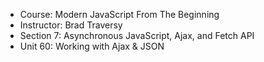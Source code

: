 - Course: Modern JavaScript From The Beginning
- Instructor: Brad Traversy
- Section 7: Asynchronous JavaScript, Ajax, and Fetch API
- Unit 60: Working with Ajax & JSON